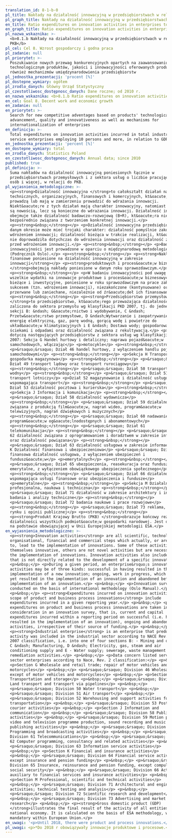 ```yaml
---
translation_id: 8-1-b-0
pl_title: Nakłady na działalność innowacyjną w przedsiębiorstwach w relacji do PKB
pl_graph_title: Nakłady na działalność innowacyjną w przedsiębiorstwach w relacji do PKB
en_title: Ratio expenditures on innovation activities in enterprises to GDP
en_graph_title: Ratio expenditures on innovation activities in enterprises to GDP
pl_nazwa_wskaznika: >-
  <b>8.1.b Nakłady na działalność innowacyjną w przedsiębiorstwach w relacji do
  PKB</b>
pl_cel: Cel 8. Wzrost gospodarczy i godna praca
pl_zadanie: null
pl_priorytet: >-
  Poszukiwanie nowych przewag konkurencyjnych opartych na zaawansowaniu
  technologicznym produktów, jakości i innowacyjności oferowanych produktów, jak
  również mechanizmów umiędzynarodowienia przedsiębiorstw
pl_jednostka_prezentacji: 'procent [%]'
pl_dostepne_wymiary: ogółem
pl_zrodlo_danych: Główny Urząd Statystyczny
pl_czestotliwosc_dostępnosc_danych: Dane roczne; od 2010 r.
en_nazwa_wskaznika: <b>8.1.b Ratio expenditures on innovation activities in enterprises to GDP</b>
en_cel: Goal 8. Decent work and economic growth
en_zadanie: null
en_priorytet: >-
  Search for new competitive adventages based on products' technological
  advancement, quality and innovativeness as well as mechanisms for
  internationalization of enterprises
en_definicja: >-
  Total expenditures on innovation activities incurred in total industrial and
  service enterprises employing 10 persons and more, in relation to GDP.
en_jednostka_prezentacji: 'percent [%]'
en_dostepne_wymiary: total
en_zrodlo_danych: Statistics Poland
en_czestotliwosc_dostępnosc_danych: Annual data; since 2010
published: true
pl_definicja: >-
  Suma nakładów na działalność innowacyjną poniesionych łącznie w
  przedsiębiorstwach przemysłowych i z sektora usług o liczbie pracujących 10
  osób i więcej, w relacji do PKB.
pl_wyjasnienia_metodologiczne: >-
  <p><strong>Działalność innowacyjna </strong>to całokształt działań naukowych,
  technicznych, organizacyjnych, finansowych i komercyjnych, kt&oacute;re
  prowadzą lub mają w zamierzeniu prowadzić do wdrażania innowacji.
  Niekt&oacute;re z tych działań mają charakter innowacyjny, natomiast inne nie
  są nowością, lecz są konieczne do wdrażania innowacji. Działalność innowacyjna
  obejmuje także działalność badawczo-rozwojową (B+R), kt&oacute;ra nie jest
  bezpośrednio związana z tworzeniem konkretnej innowacji.</p>
  <p><strong>&nbsp;</strong></p> <p>Działalność innowacyjna przedsiębiorstwa w
  danym okresie może mieć trojaki charakter: działalność pomyślnie zakończona
  wdrożeniem innowacji; działalność bieżąca w trakcie realizacji, kt&oacute;ra
  nie doprowadziła dotychczas do wdrożenia innowacji oraz działalność zaniechana
  przed wdrożeniem innowacji.</p> <p><strong>&nbsp;</strong></p> <p>Badanie
  innowacyjności jest prowadzone w oparciu o międzynarodową metodologię
  (Podręcznik Oslo).</p> <p><strong>&nbsp;</strong></p> <p><strong>Nakłady
  finansowe poniesione na działalność innowacyjną w zakresie
  innowacji</strong></p> <p><strong>produktowych i proces&oacute;w biznesowych*
  </strong>obejmują nakłady poniesione w danym roku sprawozdawczym.</p>
  <p><strong>&nbsp;</strong></p> <p>W badaniu innowacyjności pod uwagę brane są
  wszelkie wydatki na innowacje produktowe i proces&oacute;w biznesowych*,
  bieżące i inwestycyjne, poniesione w roku sprawozdawczym na prace zakończone
  sukcesem (tzn. wdrożeniem innowacji), niezakończone (kontynuowane) oraz
  przerwane lub zaniechane, niezależnie od źr&oacute;deł ich finansowania.</p>
  <p><strong>&nbsp;</strong></p> <p><strong>Przedsiębiorstwo przemysłowe
  </strong>to przedsiębiorstwo, kt&oacute;rego przeważająca działalność została
  zaliczona do sektora przemysłu wg klasyfikacji PKD 2007, tj. do jednej z 4
  sekcji B: &ndash; G&oacute;rnictwo i wydobywanie, C &ndash;
  Przetw&oacute;rstwo przemysłowe, D &ndash;Wytwarzanie i zaopatrywanie w
  energię elektryczną, gaz, parę wodną, gorącą wodę i powietrze do
  układ&oacute;w klimatyzacyjnych i E &ndash; Dostawa wody; gospodarowanie
  ściekami i odpadami oraz działalność związana z rekultywacją.</p> <p>Dane
  dotyczą następujących przedsiębiorstw z sektora usług wg klasyfikacji PKD
  2007: Sekcja G Handel hurtowy i detaliczny; naprawa pojazd&oacute;w
  samochodowych, włączając</p> <p>motocykle</p> <p><strong>&nbsp;</strong></p>
  <p>&rsaquo;&rsaquo; Dział 46 handel hurtowy, z wyłączeniem handlu pojazdami
  samochodowymi</p> <p><strong>&nbsp;</strong></p> <p>Sekcja H Transport i
  gospodarka magazynowa</p> <p><strong>&nbsp;</strong></p> <p>&rsaquo;&rsaquo;
  Dział 49 transport lądowy oraz transport rurociągowy</p>
  <p><strong>&nbsp;</strong></p> <p>&rsaquo;&rsaquo; Dział 50 transport
  wodny</p> <p><strong>&nbsp;</strong></p> <p>&rsaquo;&rsaquo; Dział 51
  transport lotniczy</p> <p>Dział 52 magazynowanie i działalność usługowa
  wspomagająca transport</p> <p><strong>&nbsp;</strong></p> <p>&rsaquo;&rsaquo;
  Dział 53 działalność pocztowa i kurierska</p> <p><strong>&nbsp;</strong></p>
  <p>Sekcja J Informacja i komunikacja</p> <p><strong>&nbsp;</strong></p>
  <p>&rsaquo;&rsaquo; Dział 58 działalność wydawnicza</p>
  <p><strong>&nbsp;</strong></p> <p>&rsaquo;&rsaquo; Dział 59 działalność
  związana z produkcją film&oacute;w, nagrań wideo, program&oacute;w
  telewizyjnych, nagrań dźwiękowych i muzycznych</p>
  <p><strong>&nbsp;</strong></p> <p>&rsaquo;&rsaquo; Dział 60 nadawanie
  program&oacute;w og&oacute;lnodostępnych i abonamentowych</p>
  <p><strong>&nbsp;</strong></p> <p>&rsaquo;&rsaquo; Dział 61
  telekomunikacja</p> <p><strong>&nbsp;</strong></p> <p>&rsaquo;&rsaquo; Dział
  62 działalność związana z oprogramowaniem i doradztwem w zakresie informatyki
  oraz działalność powiązana</p> <p><strong>&nbsp;</strong></p>
  <p>&rsaquo;&rsaquo; Dział 63 działalność usługowa w zakresie informacji Sekcja
  K Działalność finansowa i ubezpieczeniowa</p> <p>&rsaquo;&rsaquo; Dział 64
  finansowa działalność usługowa, z wyłączeniem ubezpieczeń i
  fundusz&oacute;w</p> <p>emerytalnych</p> <p><strong>&nbsp;</strong></p>
  <p>&rsaquo;&rsaquo; Dział 65 ubezpieczenia, reasekuracja oraz fundusze
  emerytalne, z wyłączeniem obowiązkowego ubezpieczenia społecznego</p>
  <p><strong>&nbsp;</strong></p> <p>&rsaquo;&rsaquo; Dział 66 działalność
  wspomagająca usługi finansowe oraz ubezpieczenia i fundusze</p>
  <p>emerytalne</p> <p><strong>&nbsp;</strong></p> <p>Sekcja M Działalność
  profesjonalna, naukowa i techniczna</p> <p><strong>&nbsp;</strong></p>
  <p>&rsaquo;&rsaquo; Dział 71 działalność w zakresie architektury i inżynierii;
  badania i analizy techniczne</p> <p><strong>&nbsp;</strong></p>
  <p>&rsaquo;&rsaquo; Dział 72 badania naukowe i prace rozwojowe</p>
  <p><strong>&nbsp;</strong></p> <p>&rsaquo;&rsaquo; Dział 73 reklama, badanie
  rynku i opinii publicznej</p> <p><strong>&nbsp;</strong></p>
  <p><strong>Produkt Krajowy Brutto (PKB) </strong>obrazuje końcowy rezultat
  działalności wszystkich podmiot&oacute;w gospodarki narodowej. Jest obliczany
  na podstawie obowiązującej w Unii Europejskiej metodologii ESA.</p>
en_wyjasnienia_metodologiczne: >-
  <p><strong>Innovation activities</strong> are all scientific, technological,
  organisational, financial and commercial steps which actually, or are intended
  to, lead to the implementation of innovations. Some of these activities are
  themselves innovative, others are not novel activities but are necessary for
  the implementation of innovations. Innovation activities also include R&amp;D
  that is not directly related to the development of a specific innovation.</p>
  <p>&nbsp;</p> <p>During a given period, an enterprise&rsquo;s innovation
  activities may be of three kinds: successful in having resulted in the
  implementation of a new innovation; ongoing, work in progress, which has not
  yet resulted in the implementation of an innovation and abandoned before the
  implementation of an innovation.</p> <p>&nbsp;</p> <p>Innovation survey is
  conducted on the basis of international methodology (Oslo Manual).</p>
  <p>&nbsp;</p> <p><strong>Expenditures incurred on innovation activities in the
  scope of product and business process innovations</strong> include
  expenditures incurred in a given reporting year.</p> <p>&nbsp;</p> <p>All
  expenditures on product and business process innovations are taken into
  consideration in an innovation survey, that is, current and capital
  expenditures incurred within a reporting period on successful (i.e. having
  resulted in the implementation of an innovation), ongoing and abandoned
  activities, irrespective of their source of funding.</p> <p>&nbsp;</p>
  <p><strong>Industrial enterprise</strong> is an enterprise that predominant
  activity was included in the industrial sector according to NACE Rev.2 - PKD
  2007 classification, i.e. into one of four sections B: - Mining and quarrying,
  C &ndash; Manufacturing, D &ndash; Electricity, gas, steam and air
  conditioning supply and E - Water supply; sewerage, waste management and
  remediation activities.</p> <p>&nbsp;</p> <p>Data concern listed service
  sector enterprises according to Nace, Rev. 2 classification:</p> <p>&nbsp;</p>
  <p>Section G Wholesale and retail trade; repair of motor vehicles and
  motorcycles</p> <p>&nbsp;</p> <p>&rsaquo;&rsaquo; Division 46 Wholesale trade,
  except of motor vehicles and motorcycles</p> <p>&nbsp;</p> <p>Section H
  Transportation and storage</p> <p>&nbsp;</p> <p>&rsaquo;&rsaquo; Division 49
  Land transport and transport via pipelines</p> <p>&nbsp;</p>
  <p>&rsaquo;&rsaquo; Division 50 Water transport</p> <p>&nbsp;</p>
  <p>&rsaquo;&rsaquo; Division 51 Air transport</p> <p>&nbsp;</p>
  <p>&rsaquo;&rsaquo; Division 52 Warehousing and support activities for
  transportation</p> <p>&nbsp;</p> <p>&rsaquo;&rsaquo; Division 53 Postal and
  courier activities</p> <p>&nbsp;</p> <p>Section J Information and
  communication</p> <p>&nbsp;</p> <p>&rsaquo;&rsaquo; Division 58 Publishing
  activities</p> <p>&nbsp;</p> <p>&rsaquo;&rsaquo; Division 59 Motion picture,
  video and television programme production, sound recording and music
  publishing activities</p> <p>&nbsp;</p> <p>&rsaquo;&rsaquo; Division 60
  Programming and broadcasting activities</p> <p>&nbsp;</p> <p>&rsaquo;&rsaquo;
  Division 61 Telecommunications</p> <p>&nbsp;</p> <p>&rsaquo;&rsaquo; Division
  62 Computer programming, consultancy and related activities</p> <p>&nbsp;</p>
  <p>&rsaquo;&rsaquo; Division 63 Information service activities</p>
  <p>&nbsp;</p> <p>Section K Financial and insurance activities</p>
  <p>&nbsp;</p> <p>&rsaquo;&rsaquo; Division 64 Financial service activities,
  except insurance and pension funding</p> <p>&nbsp;</p> <p>&rsaquo;&rsaquo;
  Division 65 Insurance, reinsurance and pension funding, except compulsory
  social security</p> <p>&nbsp;</p> <p>&rsaquo;&rsaquo; Division 66 Activities
  auxiliary to financial services and insurance activities</p> <p>&nbsp;</p>
  <p>Section M Professional, scientific and technical activities</p>
  <p>&nbsp;</p> <p>&rsaquo;&rsaquo; Division 71 Architectural and engineering
  activities; technical testing and analysis</p> <p>&nbsp;</p>
  <p>&rsaquo;&rsaquo; Division 72 Scientific research and development</p>
  <p>&nbsp;</p> <p>&rsaquo;&rsaquo; Division 73 Advertising and market
  research</p> <p>&nbsp;</p> <p><strong>Gross domestic product (GDP)
  </strong>illustrates the final result of the activity of all entities of the
  national economy. It is calculated on the basis of ESA methodology, which is
  mandatory within European Union.</p>
en_uwagi: '<p>Until 2018, there were product and process innovations.</p>'
pl_uwagi: <p>*Do 2018 r obowiązywały innowacje produktowe i procesowe.</p>
---
```

